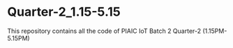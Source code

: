 # Quarter-2_1.15-5.15
This repository contains all the code of PIAIC IoT Batch 2 Quarter-2 (1.15PM-5.15PM)
